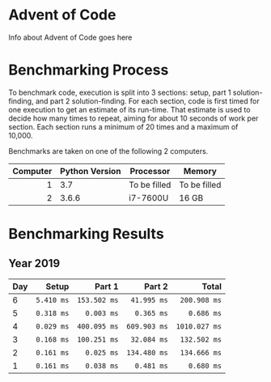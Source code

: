 # Advent of Code

Info about Advent of Code goes here

# Benchmarking Process

To benchmark code, execution is split into 3 sections: setup, part 1 solution-finding, and part 2 solution-finding. For each section, code is first timed for one execution to get an estimate of its run-time. That estimate is used to decide how many times to repeat, aiming for about 10 seconds of work per section. Each section runs a minimum of 20 times and a maximum of 10,000.

Benchmarks are taken on one of the following 2 computers.

|Computer|Python Version|Processor|Memory|
|---:|---|---|---|
|1|3.7|To be filled|To be filled|
|2|3.6.6|i7-7600U|16 GB|

# Benchmarking Results

## Year 2019
|Day|Setup|Part 1|Part 2| Total|
|:---|---:|---:|---:|---:|
| 6|`5.410 ms`|`153.502 ms`|`41.995 ms`|`200.908 ms`|
| 5|`0.318 ms`|`0.003 ms`|`0.365 ms`|`0.686 ms`|
| 4|`0.029 ms`|`400.095 ms`|`609.903 ms`|`1010.027 ms`|
| 3|`0.168 ms`|`100.251 ms`|`32.084 ms`|`132.502 ms`|
| 2|`0.161 ms`|`0.025 ms`|`134.480 ms`|`134.666 ms`|
| 1|`0.161 ms`|`0.038 ms`|`0.481 ms`|`0.680 ms`|
